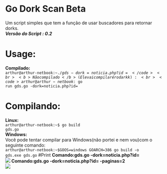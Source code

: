 # Go Dork Scan Beta
Um script simples que tem a função de usar buscadores para retornar dorks.
<br><b><i>Versão do Script : 0.2 <br></b></i>
# Usage:
<b>Compilado:</b>
<br><code>arthur@arthur-netbook:~$./gds -dork=noticia.php?id=</code>
<br><b>Não compilado</b>(Ele vai compilar é rodar kk):
<br><code>arthur@arthur-netbook:~$go run gds.go -dork=noticia.php?id=</code>
# Compilando:
<b>Linux:</b>
<br><code>arthur@arthur-netbook:~$ go build gds.go</code>
<br><b>Windows:</b>
<br>Você pode tentar compilar para Windows(não portei e nem vou)com o seguinte comando:
<br><code>arthur@arthur-netbook:~$GOOS=windows GOARCH=386 go build -o gds.exe gds.go</code>
#Print
<b>Comando:<b/>gds.go -dork=noticia.php?id=
<br><img src="http://i.imgur.com/o53ameH.png?1"></img>
<b>Comando:<b/>gds.go -dork=noticia.php?id= -paginas=2
<br><img src="http://i.imgur.com/UlhMyxf.png?1"></img>

